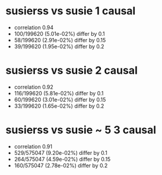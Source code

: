 # susierss vs susie  1 causal

- correlation 0.94
- 100/199620 (5.01e-02%) differ by 0.1
- 58/199620 (2.91e-02%) differ by 0.15
- 39/199620 (1.95e-02%) differ by 0.2


# susierss vs susie  2 causal

- correlation 0.92
- 116/199620 (5.81e-02%) differ by 0.1
- 60/199620 (3.01e-02%) differ by 0.15
- 33/199620 (1.65e-02%) differ by 0.2


# susierss vs susie  ~ 5 3 causal

- correlation 0.91
- 529/575047 (9.20e-02%) differ by 0.1
- 264/575047 (4.59e-02%) differ by 0.15
- 160/575047 (2.78e-02%) differ by 0.2


